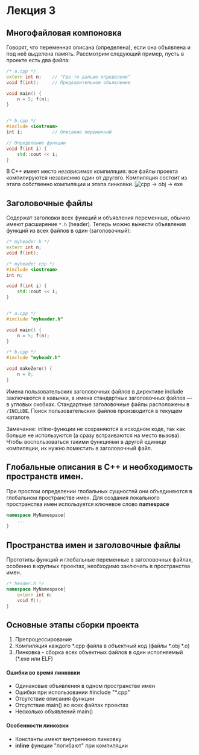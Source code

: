 # Лекция 3

## Многофайловая компоновка
Говорят, что переменная описана (определена), если она объявлена и под неё выделена память. Рассмотрим следующий пример, пусть в проекте есть два файла:
```cpp
/* a.cpp */
extern int n;    // "Где-то дальше определено"
void f(int);     // Предварительное объявление

void main() {
    n = 5; f(n);
}


/* b.cpp */
#include <iostream>
int i;           // Описание переменной

// Определение функции
void f(int i) {
    std::cout << i;
}
```

В C++ имеет место *независимая* компиляция: все файлы проекта компилируются независимо один от другого. Компиляция состоит из этапа собственно компиляции и этапа линковки.
![cpp -> obj -> exe](http://s28.postimg.org/4o1jkzd9p/Page_1_PL2013_Lect_pdf.jpg "Красивая картиночка того, как это выглядит")

## Заголовочные файлы
Содержат заголовки всех функций и объявления переменных, обычно имеют расширение `*.h` (header). Теперь можно вынести объявления функций из всех файлов в один (заголовочный):
```cpp
/* myheader.h */
extern int n;
void f(int);

/* myheader.cpp */
#include <iostream>
int n;

void f(int i) {
    std::cout << i;
}


/* a.cpp */
#include "myheader.h"

void main() {
    n = 5; f(n);
}

/* b.cpp */
#include "myheadr.h"

void makeZero() {
    n = 0;
}
```

Имена пользовательских заголовочных файлов в директиве include заключаются в кавычки, а имена стандартных заголовочных файлов — в угловых скобках. Стандартные заголовочные файлы расположены в `/INCLUDE`. Поиск пользовательских файлов производится в текущем каталоге.

Замечание: inline-функции не сохраняются в исходном коде, так как больше не используются (а сразу встраиваются на место вызова). Чтобы воспользоваться такими функциями в другой единице компиляции, их нужно поместить в заголовочный файл.

## Глобальные описания в C++ и необходимость пространств имен.

При простом определении глобальных сущностей они объединяются в глобальном пространстве имен. Для создания локального пространства имен используется ключевое слово **namespace**
```cpp
namespace MyNamespace{
    ...
}
```

## Пространства имен и заголовочные файлы

Прототипы функций и глобальные переменные в заголовочных файлах, особенно в крупных проектах, необходимо заключать в пространства имен.
```cpp
/* header.h */
namespace MyNamespace{
    extern int n;
    void f();
}
```

## Основные этапы сборки проекта

1. Препроцессирование
2. Компиляция каждого *.cpp файла в объектный код (файлы *.obj *.o)
3. Линковка - сборка всех объектных файлов в один исполняемый (*.exe или ELF)

#### Ошибки во время линковки

* Одинаковые объявления в одном пространстве имен
* Ошибки при использовании #include "*.cpp"
* Отсутствие описания функции
* Отсутствие main() во всех файлах проектах
* Несколько объявлений main()

#### Особенности линковки

* Константы имеют внутреннюю линковку
* **inline** функции "погибают" при компиляции

